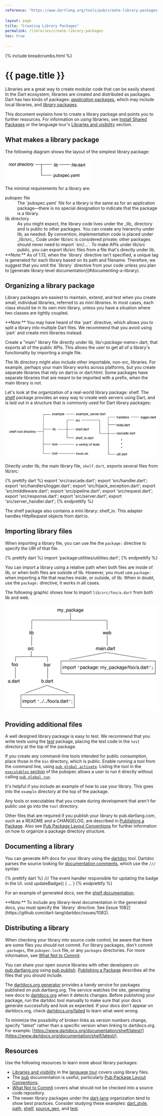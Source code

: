 ```yaml
---
reference: "https://www.dartlang.org/tools/pub/create-library-packages.html"

layout: page
title: "Creating Library Packages"
permalink: /libraries/create-library-packages
toc: true

---
```


{% include breadcrumbs.html %}

# {{ page.title }}

Libraries are a great way to create modular code that can
be easily shared. In the Dart ecosystem,
libraries are created and distributed as packages.
Dart has two kinds of packages:
[_application_ packages](/tools/pub/glossary.html#application-package),
which may include local libraries, and
[_library_ packages](/tools/pub/glossary.html#library-package).

This document explains how to create a library package
and points you to further resources.
For information on _using_ libraries, see
[Install Shared Packages](/docs/tutorials/shared-pkgs/) or the
language tour's
[Libraries and visibility](/docs/dart-up-and-running/ch02.html#libraries-and-visibility) section.

## What makes a library package

The following diagram shows the layout of the simplest
library package:

<img src="images/simple-lib2.png" />

The minimal requirements for a library are:

<dl>

<dt>
pubspec file
</dt>
<dd>
The `pubspec.yaml` file for a library is the same
as for an application package&mdash;there is no special
designation to indicate that the package is a library.
</dd>

<dt>
lib directory
</dt>
<dd>
As you might expect, the library code lives under the _lib_
directory and is public to other packages.
You can create any hierarchy under lib, as needed.
By convention, implementation code is placed under _lib/src_.
Code under lib/src is considered private;
other packages should never need to import `src/...`.
To make APIs under lib/src public, you can export lib/src files
from a file that's directly under lib.
</dd>

<aside class="alert alert-info" markdown="1">
**Note:**
As of 1.13, when the `library` directive isn't specified, a unique
tag is generated for each library based on its path and filename.
Therefore, we suggest that you omit the `library` directive from
your code unless you plan to
[generate library-level documentation](#documenting-a-library).
</aside>

</dl>

## Organizing a library package

Library packages are easiest to maintain, extend, and test
when you create small, individual libraries, referred to as
_mini libraries_.
In most cases, each class should be in its own mini library, unless
you have a situation where two classes are tightly coupled.

<aside class="alert alert-info" markdown="1">
**Note:** You may have heard of the `part` directive, which allows
you to split a library into multiple Dart files. We recommend
that you avoid using `part` and create mini libraries instead.
</aside>

Create a "main" library file directly under lib,
lib/_&lt;package-name&gt;_.dart, that
exports all of the public APIs.
This allows the user to get all of a library's functionality
by importing a single file.

The lib directory might also include other importable, non-src, libraries.
For example, perhaps your main library works across platforms, but
you create separate libraries that rely on dart:io or dart:html.
Some packages have separate libraries that are meant to be imported
with a prefix, when the main library is not.

Let's look at the organization of a real-world library package: shelf. The
[shelf](https://github.com/dart-lang/shelf)
package provides an easy way to create web servers using Dart,
and is laid out in a structure that is commonly used for Dart
library packages:

<img src="images/shelf.png" />


Directly under lib, the main library file,
`shelf.dart`, exports several files from lib/src:

{% prettify dart %}
export 'src/cascade.dart';
export 'src/handler.dart';
export 'src/handlers/logger.dart';
export 'src/hijack_exception.dart';
export 'src/middleware.dart';
export 'src/pipeline.dart';
export 'src/request.dart';
export 'src/response.dart';
export 'src/server.dart';
export 'src/server_handler.dart';
{% endprettify %}

The shelf package also contains a mini library: shelf_io.
This adapter handles HttpRequest objects from dart:io.

## Importing library files

When importing a library file, you can use the
the `package:` directive to specify the URI of that file.

{% prettify dart %}
import 'package:utilities/utilities.dart';
{% endprettify %}

You can import a library using a relative path when
both files are inside of lib,
or when both files are outside of lib.
However, you must use `package:` when importing a file that reaches
inside, or outside, of lib.
When in doubt, use the `package:` directive; it works in all cases.

The following graphic shows how
to import `lib/src/foo/a.dart` from both lib and web.

<img src="images/import-lib-rules.png" />

## Providing additional files

A well designed library package is easy to test.
We recommend that you write tests using the
[test](https://github.com/dart-lang/test) package,
placing the test code in the `test` directory at the
top of the package.

If you create any command-line tools intended for public consumption,
place those in the `bin` directory, which is public.
Enable running a tool from the command line, using
[`pub global activate`](/pub/cmd/pub-global.html#activating-a-package).
Listing the tool in the
[`executables` section](pubspec.html#executables)
of the pubspec allows a user to run it directly without calling
[`pub global run`](/tools/pub/cmd/pub-global.html#running-a-script-using-pub-global-run).

It's helpful if you include an example of how to use your library.
This goes into the `example` directory at the top of the package.

Any tools or executables that you create during development that aren't for
public use go into the `tool` directory.

Other files that are required if you publish your library to
pub.dartlang.com, such as a README and a CHANGELOG, are
described in [Publishing a Package](/tools/pub/publishing.html).
Also see
[Pub Package Layout Conventions](/tools/pub/package-layout.html)
for further information on how to organize a package directory
structure.

## Documenting a library

You can generate API docs for your library using
the [dartdoc](https://github.com/dart-lang/dartdoc#dartdoc) tool.
Dartdoc parses the source looking for
[documentation comments](/effective-dart/documentation/#doc-comments),
which use the `///` syntax:

{% prettify dart %}
/// The event handler responsible for updating the badge in the UI.
void updateBadge() {
  ...
}
{% endprettify %}

For an example of generated docs, see the
[shelf documentation](https://www.dartdocs.org/documentation/shelf/latest/shelf/shelf-library.html).

<aside class="alert alert-info" markdown="1">
**Note:**
To include any library-level documentation in the generated docs,
you must specify the `library` directive.
See [issue 1082](https://github.com/dart-lang/dartdoc/issues/1082).
</aside>

## Distributing a library

When checking your library into source code control, be aware
that there are some files you should not commit. For library
packages, don't commit `.packages`, the `pubspec.lock` file,
or any `packages` directories. For more information, see
[What Not to Commit](/tools/private-files.html).

You can share your open source libraries with other developers on
[pub.dartlang.org](https://pub.dartlang.org/) using
[pub publish](/tools/pub/cmd/pub-lish.html).
[Publishing a Package](/tools/pub/publishing.html)
describes all the files that you should include.

The [dartdocs.org generator](https://github.com/astashov/dartdocs.org)
provides a handy service for packages published on pub.dartlang.org.
The service watches the site, generating new docs to
[dartdocs.org](https://www.dartdocs.org/) when it detects changes.
Before publishing your package, run the dartdoc tool manually to
make sure that your docs generate successfully and look as expected.
If your docs don't appear on dartdocs.org, check
[dartdocs.org/failed](https://www.dartdocs.org/failed/index.html)
to learn what went wrong.

To minimize the possibility of broken links as version numbers change,
specify "latest" rather than a specific version when linking to
dartdocs.org. For example:
[https://www.dartdocs.org/documentation/shelf/latest/](https://www.dartdocs.org/documentation/shelf/latest/).

## Resources

Use the following resources to learn more about library packages:

* [Libraries and visibility](/docs/dart-up-and-running/ch02.html#libraries-and-visibility)
  in the [language tour](/docs/dart-up-and-running/ch02.html) covers
  using library files.
* The [pub](/tools/pub) documentation is useful, particularly
  [Pub Package Layout Conventions](/tools/pub/package-layout.html).
* [What Not to Commit]()
  covers what should not be checked into a source code repository.
* The newer library packages under the
  [dart-lang](https://github.com/dart-lang) organization tend
  to show best practices. Consider studying these examples:
  [dart_style](https://github.com/dart-lang/dart_style),
  [path](https://github.com/dart-lang/path),
  [shelf](https://github.com/dart-lang/shelf),
  [source_gen](https://github.com/dart-lang/source_gen), and
  [test](https://github.com/dart-lang/test).
